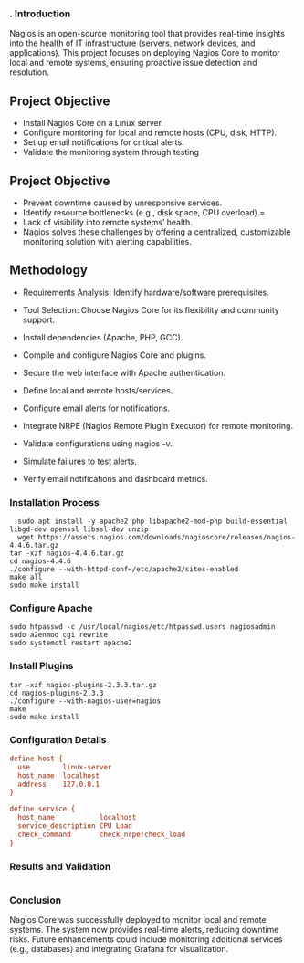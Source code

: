 ### . Introduction
Nagios is an open-source monitoring tool that provides real-time insights into the health of IT infrastructure
(servers, network devices, and applications). This project focuses on deploying Nagios Core to monitor local and remote systems,
ensuring proactive issue detection and resolution.

## Project Objective
- Install Nagios Core on a Linux server.
- Configure monitoring for local and remote hosts (CPU, disk, HTTP).
- Set up email notifications for critical alerts.
- Validate the monitoring system through testing

## Project Objective
- Prevent downtime caused by unresponsive services.
- Identify resource bottlenecks (e.g., disk space, CPU overload).=
- Lack of visibility into remote systems’ health.
- Nagios solves these challenges by offering a centralized, customizable monitoring solution with alerting capabilities.

## Methodology
- Requirements Analysis: Identify hardware/software prerequisites.
- Tool Selection: Choose Nagios Core for its flexibility and community support.
- Install dependencies (Apache, PHP, GCC).
- Compile and configure Nagios Core and plugins.
- Secure the web interface with Apache authentication.

- Define local and remote hosts/services.
- Configure email alerts for notifications.
- Integrate NRPE (Nagios Remote Plugin Executor) for remote monitoring.
- Validate configurations using nagios -v.
- Simulate failures to test alerts.
- Verify email notifications and dashboard metrics.

### Installation Process
  ``` sudo apt update && sudo apt upgrade -y
    sudo apt install -y apache2 php libapache2-mod-php build-essential libgd-dev openssl libssl-dev unzip
    wget https://assets.nagios.com/downloads/nagioscore/releases/nagios-4.4.6.tar.gz  
  tar -xzf nagios-4.4.6.tar.gz  
  cd nagios-4.4.6  
  ./configure --with-httpd-conf=/etc/apache2/sites-enabled  
  make all  
  sudo make install
```
### Configure Apache
```
sudo htpasswd -c /usr/local/nagios/etc/htpasswd.users nagiosadmin
sudo a2enmod cgi rewrite  
sudo systemctl restart apache2
```
### Install Plugins
``` wget https://nagios-plugins.org/download/nagios-plugins-2.3.3.tar.gz  
tar -xzf nagios-plugins-2.3.3.tar.gz  
cd nagios-plugins-2.3.3  
./configure --with-nagios-user=nagios  
make  
sudo make install
```
### Configuration Details
``` /usr/local/nagios/etc/objects/localhost.cfg
define host {  
  use        linux-server  
  host_name  localhost  
  address    127.0.0.1  
}  

define service {  
  host_name           localhost  
  service_description CPU Load  
  check_command       check_nrpe!check_load  
}
```
### Results and Validation
``` sudo systemctl stop apache2  # Trigger HTTP service alert
```
### Conclusion
Nagios Core was successfully deployed to monitor local and remote systems. The system now provides real-time alerts, 
reducing downtime risks. Future enhancements could include monitoring additional services (e.g., databases) and integrating Grafana for visualization.
